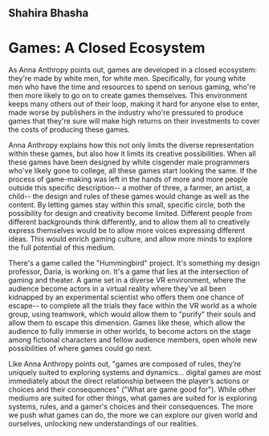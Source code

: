 ## Shahira Bhasha
# Games: A Closed Ecosystem

As Anna Anthropy points out, games are developed in a closed ecosystem: they're made by white men, for white men. Specifically, for young white men who have the time and resources to spend on serious gaming, who're then more likely to go on to create games themselves. This environment keeps many others out of their loop, making it hard for anyone else to enter, made worse by publishers in the industry who're pressured to produce games that they're sure will make high returns on their investments to cover the costs of producing these games.

Anna Anthropy explains how this not only limits the diverse representation within these games, but also how it limits its creative possibilities. When all these games have been designed by white cisgender male programmers who've likely gone to college, all these games start looking the same. If the process of game-making was left in the hands of more and more people outside this specific description-- a mother of three, a farmer, an artist, a child-- the design and rules of these games would change as well as the content. By letting games stay within this small, specific circle, both the possibility for design and creativity become limited. Different people from different backgrounds think differently, and to allow them all to creatively express themselves would be to allow more voices expressing different ideas. This would enrich gaming culture, and allow more minds to explore the full potential of this medium.

There's a game called the "Hummingbird" project. It's something my design professor, Daria, is working on. It's a game that lies at the intersection of gaming and theater. A game set in a diverse VR environment, where the audience become actors in a virtual reality where they've all been kidnapped by an experimental scientist who offers them one chance of escape-- to complete all the trials they face within the VR world as a whole group, using teamwork, which would allow them to "purify" their souls and allow them to escape this dimension. Games like these, which allow the audience to fully immerse in other worlds, to become actors on the stage among fictional characters and fellow audience members, open whole new possibilities of where games could go next.

Like Anna Anthropy points out, "games are
composed of rules, they’re uniquely suited to exploring
systems and dynamics... digital games are most
immediately about the direct relationship between the
player’s actions or choices and their consequences" ("What are game good for"). While other mediums are suited for other things, what games are suited for is exploring systems, rules, and a gamer's choices and their consequences. The more we push what games can do, the more we can explore our given world and ourselves, unlocking new understandings of our realities.
